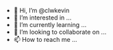 - 👋 Hi, I’m @clwkevin
- 👀 I’m interested in ...
- 🌱 I’m currently learning ...
- 💞️ I’m looking to collaborate on ...
- 📫 How to reach me ...

<!---
clwkevin/clwkevin is a ✨ special ✨ repository because its `README.md` (this file) appears on your GitHub profile.
You can click the Preview link to take a look at your changes.
--->
